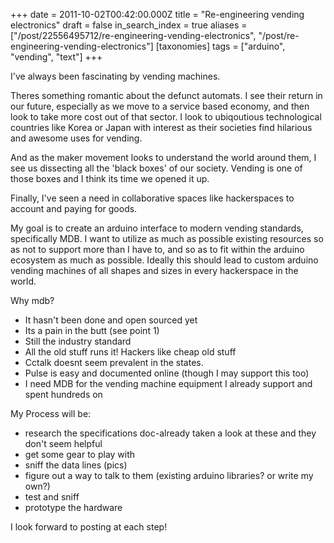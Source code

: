 +++
date = 2011-10-02T00:42:00.000Z
title = "Re-engineering vending electronics"
draft = false
in_search_index = true
aliases = ["/post/22556495712/re-engineering-vending-electronics", "/post/re-engineering-vending-electronics"]
[taxonomies]
tags = ["arduino", "vending", "text"]
+++

I've always been fascinating by vending machines.

Theres something romantic about the defunct automats. I see their return in our future, especially as we move to a service based economy, and then look to take more cost out of that sector. I look to ubiqoutious technological countries like Korea or Japan with interest as their societies find hilarious and awesome uses for vending.

And as the maker movement looks to understand the world around them, I see us dissecting all the 'black boxes' of our society. Vending is one of those boxes and I think its time we opened it up.

Finally, I've seen a need in collaborative spaces like hackerspaces to account and paying for goods.

My goal is to create an arduino interface to modern vending standards, specifically MDB. I want to utilize as much as possible existing resources so as not to support more than I have to, and so as to fit within the arduino ecosystem as much as possible. Ideally this should lead to custom arduino vending machines of all shapes and sizes in every hackerspace in the world.

Why mdb?
* It hasn't been done and open sourced yet
* Its a pain in the butt (see point 1)
* Still the industry standard
* All the old stuff runs it! Hackers like cheap old stuff
* Cctalk doesnt seem prevalent in the states.
* Pulse is easy and documented online (though I may support this too)
* I need MDB for the vending machine equipment I already support and spent hundreds on

My Process will be:
* research the specifications doc-already taken a look at these and they don't seem helpful
* get some gear to play with
* sniff the data lines (pics)
* figure out a way to talk to them (existing arduino libraries? or write my own?)
* test and sniff
* prototype the hardware


I look forward to posting at each step!
